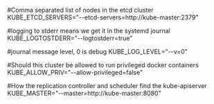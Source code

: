 #Comma separated list of nodes in the etcd cluster
KUBE_ETCD_SERVERS="--etcd-servers=http://kube-master:2379"

#logging to stderr means we get it in the systemd journal
KUBE_LOGTOSTDERR="--logtostderr=true"

#journal message level, 0 is debug
KUBE_LOG_LEVEL="--v=0"

#Should this cluster be allowed to run privileged docker containers
KUBE_ALLOW_PRIV="--allow-privileged=false"

#How the replication controller and scheduler find the kube-apiserver
KUBE_MASTER="--master=http://kube-master:8080"